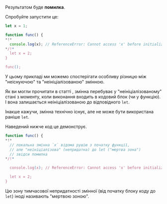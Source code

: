 Результатом буде **помилка**.

Спробуйте запустити це:

```js run
let x = 1;

function func() {
*!*
  console.log(x); // ReferenceError: Cannot access 'x' before initialization
*/!*
  let x = 2;
}

func();
```

У цьому прикладі ми можемо спостерігати особливу різницю між "неіснуючою" та "неініціалізованою" змінною.

Як ви могли прочитати в статті [](info:closure), змінна перебуває у "неініціалізованому" стані з моменту, коли виконання входить в кодовий блок (чи у функцію). І вона залишається неініціалізованою до відповідного `let`.

Інакше кажучи, змінна технічно існує, але не може бути використана раніше `let`.

Наведений нижче код це демонструє.

```js
function func() {
*!*
  // локальна змінна `x` відома рушію з початку функції,
  // але "неініціалізова" (непридатна) до let ("мертва зона")
  // звідси помилка
*/!*

  console.log(x); // ReferenceError: Cannot access 'x' before initialization

  let x = 2;
}
```

Цю зону тимчасової непридатності змінної (від початку блоку коду до `let`) іноді називають "мертвою зоною".
